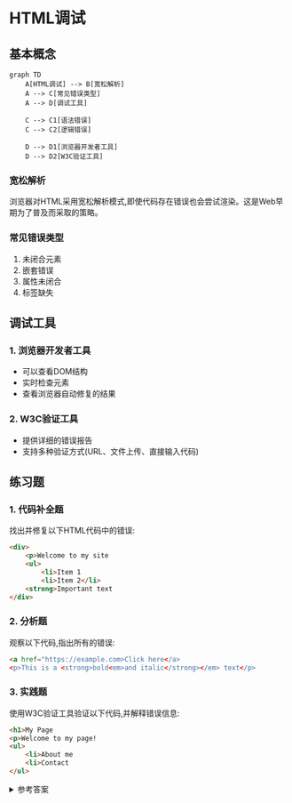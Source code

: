 # HTML调试

## 基本概念

```mermaid
graph TD
    A[HTML调试] --> B[宽松解析]
    A --> C[常见错误类型]
    A --> D[调试工具]
    
    C --> C1[语法错误]
    C --> C2[逻辑错误]
    
    D --> D1[浏览器开发者工具]
    D --> D2[W3C验证工具]
```


### 宽松解析
浏览器对HTML采用宽松解析模式,即使代码存在错误也会尝试渲染。这是Web早期为了普及而采取的策略。

### 常见错误类型
1. 未闭合元素
2. 嵌套错误
3. 属性未闭合
4. 标签缺失

## 调试工具

### 1. 浏览器开发者工具
- 可以查看DOM结构
- 实时检查元素
- 查看浏览器自动修复的结果

### 2. W3C验证工具
- 提供详细的错误报告
- 支持多种验证方式(URL、文件上传、直接输入代码)

## 练习题

### 1. 代码补全题
找出并修复以下HTML代码中的错误:
```html
<div>
    <p>Welcome to my site
    <ul>
        <li>Item 1
        <li>Item 2</li>
    <strong>Important text
</div>
```


### 2. 分析题
观察以下代码,指出所有的错误:
```html
<a href="https://example.com>Click here</a>
<p>This is a <strong>bold<em>and italic</strong></em> text</p>
```


### 3. 实践题
使用W3C验证工具验证以下代码,并解释错误信息:
```html
<h1>My Page
<p>Welcome to my page!
<ul>
    <li>About me
    <li>Contact
</ul>
```


<details>
<summary>参考答案</summary>

### 1. 代码补全题答案
```html
<div>
    <p>Welcome to my site</p>
    <ul>
        <li>Item 1</li>
        <li>Item 2</li>
    </ul>
    <strong>Important text</strong>
</div>
```


### 2. 分析题答案
错误包括:
1. href属性缺少结束引号
2. strong和em标签嵌套顺序错误
正确写法应为:
```html
<a href="https://example.com">Click here</a>
<p>This is a <strong><em>bold and italic</em></strong> text</p>
```


### 3. 实践题答案
错误包括:
1. h1标签未闭合
2. p标签未闭合
3. li标签未闭合

正确代码:
```html
<h1>My Page</h1>
<p>Welcome to my page!</p>
<ul>
    <li>About me</li>
    <li>Contact</li>
</ul>
```

</details>